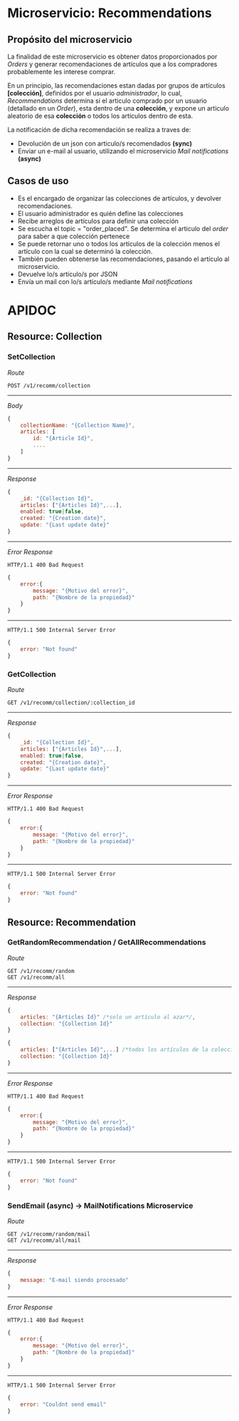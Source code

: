 # Microservicio: Recommendations

## Propósito del microservicio

La finalidad de este microservicio es obtener datos proporcionados por *Orders* y generar recomendaciones de artículos que a los compradores probablemente les interese comprar.

En un principio, las recomendaciones estan dadas por grupos de artículos **[colección]**, definidos por el usuario *administrador*, lo cual, _Recommendations_ determina si el articulo comprado por un usuario (detallado en un *Order*), esta dentro de una **colección**, y expone un articulo aleatorio de esa **colección** o todos los artículos dentro de esta. 

La notificación de dicha recomendación se realiza a traves de:
+ Devolución de un json con articulo/s recomendados **(sync)**
+ Enviar un e-mail al usuario, utilizando el microservicio *Mail notifications* **(async)**

## Casos de uso

+ Es el encargado de organizar las colecciones de artículos, y devolver recomendaciones.
+ El usuario administrador es quién define las colecciones
+ Recibe arreglos de artículos para definir una colección
+ Se escucha el topic = "order_placed". Se determina el articulo del *order* para saber a que colección pertenece
+ Se puede retornar uno o todos los artículos de la colección menos el artículo con la cual se determinó la colección.
+ También pueden obtenerse las recomendaciones, pasando el artículo al microservicio.
+ Devuelve lo/s artículo/s por JSON
+ Envía un mail con lo/s artículo/s mediante *Mail notifications*

# APIDOC

## Resource: Collection

### SetCollection

*Route*

    POST /v1/recomm/collection
---
*Body*
```js
{
    collectionName: "{Collection Name}",
    articles: [
        id: "{Article Id}",
        ....
    ]
}
```
---
*Response*
```js
{
    _id: "{Collection Id}",
    articles: ["{Articles Id}",...],
    enabled: true|false,
    created: "{Creation date}",
    update: "{Last update date}"
}
```
---
*Error Response*

    HTTP/1.1 400 Bad Request
```js
{
    error:{
        message: "{Motivo del error}",
        path: "{Nombre de la propiedad}"
    }
}
```
---
    HTTP/1.1 500 Internal Server Error
```js
{
    error: "Not found"
}
```

### GetCollection

*Route*

    GET /v1/recomm/collection/:collection_id
---
*Response*
```js
{
    _id: "{Collection Id}",
    articles: ["{Articles Id}",...],
    enabled: true|false,
    created: "{Creation date}",
    update: "{Last update date}"
}
```
---
*Error Response*

    HTTP/1.1 400 Bad Request
```js
{
    error:{
        message: "{Motivo del error}",
        path: "{Nombre de la propiedad}"
    }
}
```
---
    HTTP/1.1 500 Internal Server Error
```js
{
    error: "Not found"
}
```

## Resource: Recommendation

### GetRandomRecommendation / GetAllRecommendations

*Route*

    GET /v1/recomm/random
    GET /v1/recomm/all
---
*Response*
```js
{
    articles: "{Articles Id}" /*solo un artículo al azar*/,
    collection: "{Collection Id}"
}
```
```js
{
    articles: ["{Articles Id}",...] /*todos los artículos de la colección menos con el que se busco la colección*/,
    collection: "{Collection Id}"
}
```
---
*Error Response*

    HTTP/1.1 400 Bad Request
```js
{
    error:{
        message: "{Motivo del error}",
        path: "{Nombre de la propiedad}"
    }
}
```
---
    HTTP/1.1 500 Internal Server Error
```js
{
    error: "Not found"
}
```

### SendEmail (async) -> MailNotifications Microservice

*Route*

    GET /v1/recomm/random/mail
    GET /v1/recomm/all/mail
---
*Response*
```js
{
    message: "E-mail siendo procesado"
}
```
---
*Error Response*

    HTTP/1.1 400 Bad Request
```js
{
    error:{
        message: "{Motivo del error}",
        path: "{Nombre de la propiedad}"
    }
}
```
---
    HTTP/1.1 500 Internal Server Error
```js
{
    error: "Couldnt send email"
}
```

